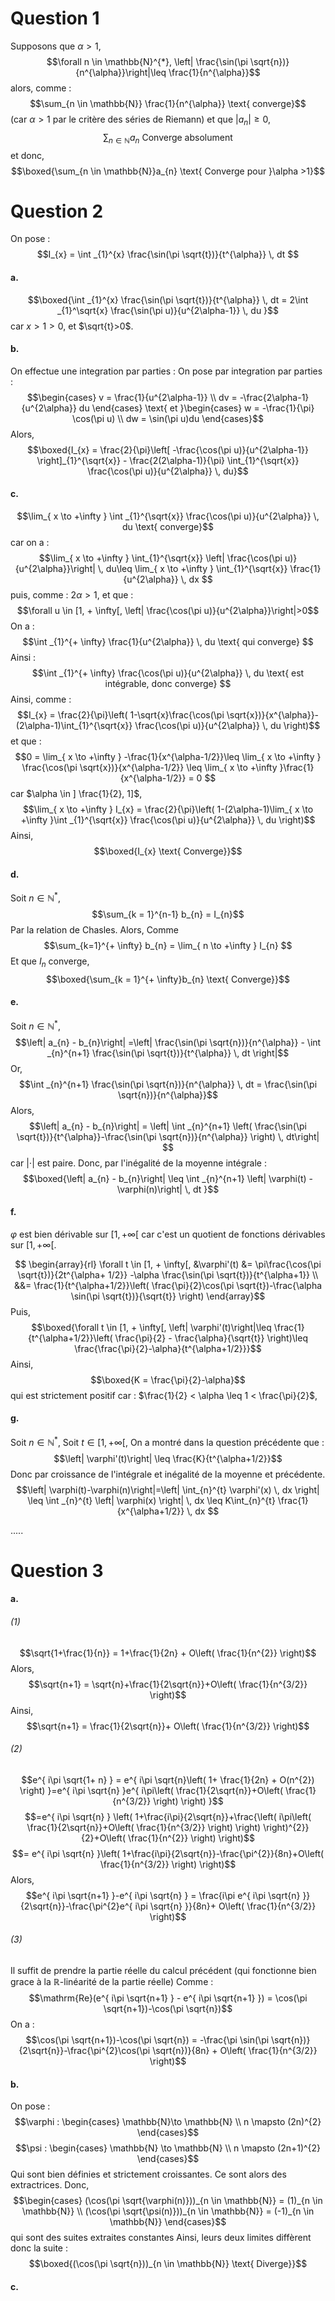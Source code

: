 # Question 1
Supposons que $\alpha >1$, 
$$\forall n \in \mathbb{N}^{*}, \left| \frac{\sin(\pi \sqrt{n})}{n^{\alpha}}\right|\leq \frac{1}{n^{\alpha}}$$
alors, comme : 
$$\sum_{n \in \mathbb{N}} \frac{1}{n^{\alpha}} \text{ converge}$$
(car $\alpha >1$ par le critère des séries de Riemann)
et que $\left| a_{n}\right|\geq 0$, 
$$\sum_{n \in \mathbb{N}} a_{n} \text{ Converge absolument}$$
et donc, 
$$\boxed{\sum_{n \in \mathbb{N}}a_{n} \text{ Converge pour }\alpha >1}$$

# Question 2
On pose : 
$$I_{x} = \int _{1}^{x} \frac{\sin(\pi \sqrt{t})}{t^{\alpha}} \, dt $$
#### a.
$$\boxed{\int _{1}^{x} \frac{\sin(\pi \sqrt{t})}{t^{\alpha}} \, dt = 2\int _{1}^\sqrt{x} \frac{\sin(\pi u)}{u^{2\alpha-1}} \, du }$$
car $x>1>0$, et $\sqrt{t}>0$.

#### b.
On effectue une integration par parties : 
On pose par integration par parties : 
$$\begin{cases} 
v = \frac{1}{u^{2\alpha-1}} \\
dv = -\frac{2\alpha-1}{u^{2\alpha}} du
\end{cases} \text{ et }\begin{cases}
w = -\frac{1}{\pi} \cos(\pi u) \\
dw = \sin(\pi u)du
\end{cases}$$
Alors, 
$$\boxed{I_{x} = \frac{2}{\pi}\left[ -\frac{\cos(\pi u)}{u^{2\alpha-1}} \right]_{1}^{\sqrt{x}} - \frac{2(2\alpha-1)}{\pi} \int_{1}^{\sqrt{x}} \frac{\cos(\pi u)}{u^{2\alpha}} \, du}$$

#### c.
$$\lim_{ x \to +\infty } \int _{1}^{\sqrt{x}} \frac{\cos(\pi u)}{u^{2\alpha}} \, du \text{ converge}$$
car on a : 
$$\lim_{ x \to +\infty } \int_{1}^{\sqrt{x}} \left| \frac{\cos(\pi u)}{u^{2\alpha}}\right| \, du\leq  \lim_{ x \to +\infty } \int_{1}^{\sqrt{x}} \frac{1}{u^{2\alpha}} \, dx $$
puis, comme : $2\alpha > 1$, et que :
$$\forall u \in [1, + \infty[, \left| \frac{\cos(\pi u)}{u^{2\alpha}}\right|>0$$
On a : 
$$\int _{1}^{+ \infty} \frac{1}{u^{2\alpha}} \, du \text{ qui converge} $$
Ainsi : 
$$\int _{1}^{+ \infty} \frac{\cos(\pi u)}{u^{2\alpha}} \, du \text{ est intégrable, donc converge} $$
Ainsi, 
comme : 
$$I_{x} = \frac{2}{\pi}\left( 1-\sqrt{x}\frac{\cos(\pi \sqrt{x})}{x^{\alpha}}-(2\alpha-1)\int_{1}^{\sqrt{x}} \frac{\cos(\pi u)}{u^{2\alpha}} \, du  \right)$$
et que : 
$$0 = \lim_{ x \to +\infty } -\frac{1}{x^{\alpha-1/2}}\leq \lim_{ x \to +\infty } \frac{\cos(\pi \sqrt{x})}{x^{\alpha-1/2}} \leq \lim_{ x \to +\infty }\frac{1}{x^{\alpha-1/2}} = 0 $$
car $\alpha \in ] \frac{1}{2}, 1]$, 
$$\lim_{ x \to +\infty } I_{x} = \frac{2}{\pi}\left( 1-(2\alpha-1)\lim_{ x \to +\infty }\int _{1}^{\sqrt{x}} \frac{\cos(\pi u)}{u^{2\alpha}} \, du  \right)$$
Ainsi, 
$$\boxed{I_{x} \text{ Converge}}$$

#### d.
Soit $n \in \mathbb{N}^{*}$, 
$$\sum_{k = 1}^{n-1} b_{n} = I_{n}$$
Par la relation de Chasles. 
Alors, Comme
$$\sum_{k=1}^{+ \infty} b_{n} = \lim_{ n \to +\infty } I_{n} $$
Et que $I_{n}$ converge, 
$$\boxed{\sum_{k = 1}^{+ \infty}b_{n} \text{ Converge}}$$

#### e.
Soit $n \in \mathbb{N}^{*}$, 
$$\left| a_{n} - b_{n}\right| =\left| \frac{\sin(\pi \sqrt{n})}{n^{\alpha}} - \int _{n}^{n+1} \frac{\sin(\pi \sqrt{t})}{t^{\alpha}} \, dt \right|$$
Or, 
$$\int _{n}^{n+1} \frac{\sin(\pi \sqrt{n})}{n^{\alpha}} \, dt = \frac{\sin(\pi \sqrt{n})}{n^{\alpha}}$$
Alors, 
$$\left| a_{n} - b_{n}\right| = \left| \int _{n}^{n+1} \left( \frac{\sin(\pi \sqrt{t})}{t^{\alpha}}-\frac{\sin(\pi \sqrt{n})}{n^{\alpha}} \right) \, dt\right| $$
car $\left| \cdot\right|$ est paire. 
Donc, par l'inégalité de la moyenne intégrale : 
$$\boxed{\left| a_{n} - b_{n}\right| \leq \int _{n}^{n+1} \left| \varphi(t) - \varphi(n)\right| \, dt }$$

#### f.
$\varphi$ est bien dérivable sur $[1, + \infty[$ car c'est un quotient de fonctions dérivables sur $[1, + \infty[$. 

$$ \begin{array}{rl}
\forall t \in [1, + \infty[, &\varphi'(t) &=  \pi\frac{\cos(\pi \sqrt{t})}{2t^{\alpha+ 1/2}} -\alpha \frac{\sin(\pi \sqrt{t})}{t^{\alpha+1}}  \\
&&= \frac{1}{t^{\alpha+1/2}}\left( \frac{\pi}{2}\cos(\pi \sqrt{t})-\frac{\alpha \sin(\pi \sqrt{t})}{\sqrt{t}} \right)
\end{array}$$
Puis, 
$$\boxed{\forall t \in [1, + \infty[, \left| \varphi'(t)\right|\leq \frac{1}{t^{\alpha+1/2}}\left( \frac{\pi}{2} - \frac{\alpha}{\sqrt{t}} \right)\leq \frac{\frac{\pi}{2}-\alpha}{t^{\alpha+1/2}}}$$
Ainsi, 
$$\boxed{K = \frac{\pi}{2}-\alpha}$$
qui est strictement positif car : $\frac{1}{2} < \alpha \leq 1 < \frac{\pi}{2}$,

#### g.
Soit $n \in \mathbb{N}^{*}$, 
Soit $t \in [1, + \infty[$, 
On a montré dans la question précédente que :
$$\left| \varphi'(t)\right| \leq \frac{K}{t^{\alpha+1/2}}$$
Donc par croissance de l'intégrale et inégalité de la moyenne et précédente.
$$\left| \varphi(t)-\varphi(n)\right|=\left| \int_{n}^{t} \varphi'(x) \, dx \right| \leq \int _{n}^{t} \left| \varphi(x) \right| \, dx \leq K\int_{n}^{t} \frac{1}{x^{\alpha+1/2}} \, dx $$

.....

# Question 3
#### a.
###### (1)
$$\sqrt{1+\frac{1}{n}} = 1+\frac{1}{2n} + O\left( \frac{1}{n^{2}} \right)$$
Alors, 
$$\sqrt{n+1} = \sqrt{n}+\frac{1}{2\sqrt{n}}+O\left( \frac{1}{n^{3/2}} \right)$$
Ainsi, 
$$\sqrt{n+1} = \frac{1}{2\sqrt{n}}+ O\left( \frac{1}{n^{3/2}} \right)$$

###### (2)
$$e^{ i\pi \sqrt{1+ n} } = e^{ i\pi \sqrt{n}\left( 1+ \frac{1}{2n} + O(n^{2}) \right) }=e^{ i\pi \sqrt{n} }e^{ i\pi\left( \frac{1}{2\sqrt{n}}+O\left( \frac{1}{n^{3/2}} \right) \right) }$$
$$=e^{ i\pi \sqrt{n} } \left( 1+\frac{i\pi}{2\sqrt{n}}+\frac{\left( i\pi\left( \frac{1}{2\sqrt{n}}+O\left( \frac{1}{n^{3/2}} \right) \right) \right)^{2}}{2}+O\left( \frac{1}{n^{2}} \right) \right)$$
$$= e^{ i\pi \sqrt{n} }\left( 1+\frac{i\pi}{2\sqrt{n}}-\frac{\pi^{2}}{8n}+O\left( \frac{1}{n^{3/2}} \right) \right)$$
Alors, 
$$e^{ i\pi \sqrt{n+1} }-e^{ i\pi \sqrt{n} } = \frac{i\pi e^{ i\pi \sqrt{n} }}{2\sqrt{n}}-\frac{\pi^{2}e^{ i\pi \sqrt{n} }}{8n}+ O\left( \frac{1}{n^{3/2}} \right)$$

###### (3)
Il suffit de prendre la partie réelle du calcul précédent (qui fonctionne bien grace à la $\mathbb{R}$-linéarité de la partie réelle)
Comme : 
$$\mathrm{Re}(e^{ i\pi \sqrt{n+1} } - e^{ i\pi \sqrt{n+1} }) = \cos(\pi \sqrt{n+1})-\cos(\pi \sqrt{n})$$
On a : 
$$\cos(\pi \sqrt{n+1})-\cos(\pi \sqrt{n}) = -\frac{\pi \sin(\pi \sqrt{n})}{2\sqrt{n}}-\frac{\pi^{2}\cos(\pi \sqrt{n})}{8n} + O\left( \frac{1}{n^{3/2}} \right)$$

#### b.
On pose : 
$$\varphi : \begin{cases}
\mathbb{N}\to \mathbb{N}  \\
n \mapsto (2n)^{2}
\end{cases}$$
$$\psi : \begin{cases}
\mathbb{N} \to \mathbb{N} \\
n \mapsto (2n+1)^{2}
\end{cases}$$
Qui sont bien définies et strictement croissantes. Ce sont alors des extractrices.
Donc, 
$$\begin{cases}
(\cos(\pi \sqrt{\varphi(n)}))_{n \in \mathbb{N}} = (1)_{n \in \mathbb{N}} \\
(\cos(\pi \sqrt{\psi(n)}))_{n \in \mathbb{N}} = (-1)_{n \in \mathbb{N}}
\end{cases}$$
qui sont des suites extraites constantes
Ainsi, leurs deux limites diffèrent donc la suite : 
$$\boxed{(\cos(\pi \sqrt{n}))_{n \in \mathbb{N}} \text{ Diverge}}$$

#### c.
